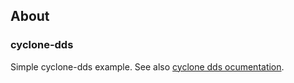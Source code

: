 ## About

### cyclone-dds

Simple cyclone-dds example. See also [cyclone dds ocumentation](../doc/cyclone-dds.md).
